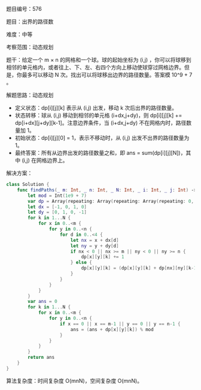 题目编号：576

题目：出界的路径数

难度：中等

考察范围：动态规划

题干：给定一个 m × n 的网格和一个球。球的起始坐标为 (i,j) ，你可以将球移到相邻的单元格内，或者往上、下、左、右四个方向上移动使球穿过网格边界。但是，你最多可以移动 N 次。找出可以将球移出边界的路径数量。答案模 10^9 + 7 。

解题思路：动态规划

- 定义状态：dp[i][j][k] 表示从 (i,j) 出发，移动 k 次后出界的路径数量。
- 状态转移：球从 (i,j) 移动到相邻的单元格 (i+dx,j+dy)，则 dp[i][j][k] += dp[i+dx][j+dy][k-1]。注意边界条件，当 (i+dx,j+dy) 不在网格内时，路径数量加 1。
- 初始状态：dp[i][j][0] = 1，表示不移动时，从 (i,j) 出发不出界的路径数量为 1。
- 最终答案：所有从边界出发的路径数量之和，即 ans = sum(dp[i][j][N])，其中 (i,j) 在网格边界上。

解决方案：

```swift
class Solution {
    func findPaths(_ m: Int, _ n: Int, _ N: Int, _ i: Int, _ j: Int) -> Int {
        let mod = Int(1e9 + 7)
        var dp = Array(repeating: Array(repeating: Array(repeating: 0, count: N+1), count: n), count: m)
        let dx = [-1, 0, 1, 0]
        let dy = [0, 1, 0, -1]
        for k in 1...N {
            for x in 0..<m {
                for y in 0..<n {
                    for d in 0..<4 {
                        let nx = x + dx[d]
                        let ny = y + dy[d]
                        if nx < 0 || nx >= m || ny < 0 || ny >= n {
                            dp[x][y][k] += 1
                        } else {
                            dp[x][y][k] = (dp[x][y][k] + dp[nx][ny][k-1]) % mod
                        }
                    }
                }
            }
        }
        var ans = 0
        for k in 1...N {
            for x in 0..<m {
                for y in 0..<n {
                    if x == 0 || x == m-1 || y == 0 || y == n-1 {
                        ans = (ans + dp[x][y][k]) % mod
                    }
                }
            }
        }
        return ans
    }
}
```

算法复杂度：时间复杂度 O(mnN)，空间复杂度 O(mnN)。